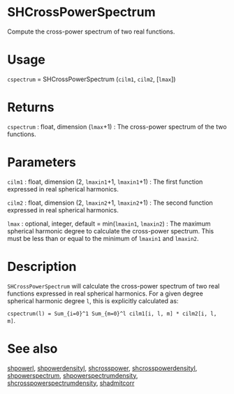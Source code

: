 # SHCrossPowerSpectrum

Compute the cross-power spectrum of two real functions.

# Usage

`cspectrum` = SHCrossPowerSpectrum (`cilm1`, `cilm2`, [`lmax`])

# Returns

`cspectrum` : float, dimension (`lmax`+1)
:   The cross-power spectrum of the two functions.

# Parameters

`cilm1` : float, dimension (2, `lmaxin1`+1, `lmaxin1`+1)
:   The first function expressed in real spherical harmonics.

`cilm2` : float, dimension (2, `lmaxin2`+1, `lmaxin2`+1)
:   The second function expressed in real spherical harmonics.

`lmax` : optional, integer, default = min(`lmaxin1`, `lmaxin2`)
:   The maximum spherical harmonic degree to calculate the cross-power spectrum. This must be less than or equal to the minimum of `lmaxin1` and `lmaxin2`.

# Description

`SHCrossPowerSpectrum` will calculate the cross-power spectrum of two real functions expressed in real spherical harmonics. For a given degree spherical harmonic degree `l`, this is explicitly calculated as:

`cspectrum(l) = Sum_{i=0}^1 Sum_{m=0}^l cilm1[i, l, m] * cilm2[i, l, m]`.

# See also

[shpowerl](pyshpowerl.html), [shpowerdensityl](pyshpowerdensityl.html), [shcrosspower](pyshcrosspower.html), [shcrosspowerdensityl](pyshcrosspowerdensityl.html), [shpowerspectrum](pyshpowerspectrum.html), [shpowerspectrumdensity](pyshpowerspectrumdensity.html), [shcrosspowerspectrumdensity](pyshcrosspowerspectrumdensity.html), [shadmitcorr](pyshadmitcorr.html)
